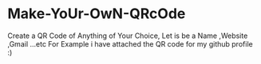 # Make-YoUr-OwN-QRcOde
Create a QR Code of Anything of Your Choice, Let is be a Name ,Website ,Gmail ...etc
For Example i have attached the QR code for my github profile :)
